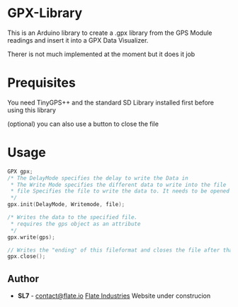 # GPX-Library
This is an Arduino library to create a .gpx library from the GPS Module readings and insert it into a GPX Data Visualizer.

Therer is not much implemented at the moment but it does it job

# Prequisites

You need TinyGPS++ and the standard SD Library installed first before using this library

(optional) you can also use a button to close the file

# Usage
```cpp
GPX gpx;
/* The DelayMode specifies the delay to write the Data in
 * The Write Mode specifies the different data to write into the file
 * file Specifies the file to write the data to. It needs to be opened with the SD library first
 */
gpx.init(DelayMode, Writemode, file);

/* Writes the data to the specified file. 
 * requires the gps object as an attribute
 */
gpx.write(gps);

// Writes the "ending" of this fileformat and closes the file after that
gpx.close();
```

## Author

* **SL7** - contact@flate.io
[Flate Industries](flate.io)
Website under construcion
